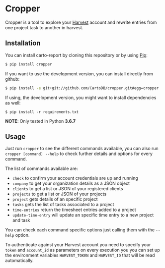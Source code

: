 # Cropper

Cropper is a tool to explore your [Harvest](https://www.getharvest.com/) account and rewrite entries from one project task to another in harvest.

## Installation

You can install carto-report by cloning this repository or by using [Pip](http://pypi.python.org/pypi/pip):

```sh
$ pip install cropper
```

If you want to use the development version, you can install directly from github:

```sh
$ pip install -e git+git://github.com/CartoDB/cropper.git#egg=cropper
```

If using, the development version, you might want to install dependencies as well:

```
$ pip install -r requirements.txt
```

**NOTE**: Only tested in Python **3.6.7**

## Usage

Just run `cropper` to see the different commands available, you can also run `cropper [command] --help` to check further details and options for every command.

The list of commands available are:

* `check` to confirm your account credentials are up and running
* `company` to get your organization details as a JSON object
* `clients` to get a list or JSON of your registered clients
* `projects` to get a list or JSON of your projects
* `project` gets details of an specific project
* `tasks` gets the list of tasks associated to a project
* `time-entries` return the timesheet entries added to a project
* `update-time-entry` will update an specific time entry to a new project and task

You can check each command specific options just calling them with the `--help` option.

To authenticate against your Harvest account you need to specify your `token` and `account_id` as parameters on every execution you you can set up the environment variables `HARVEST_TOKEN` and `HARVEST_ID` that will be read automatically.
